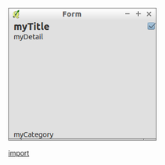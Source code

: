 ![](../images/QgsDetailedItemData-standalone.png)

[import](../gui/qgis-sample-QgsDetailedItemData.py)
